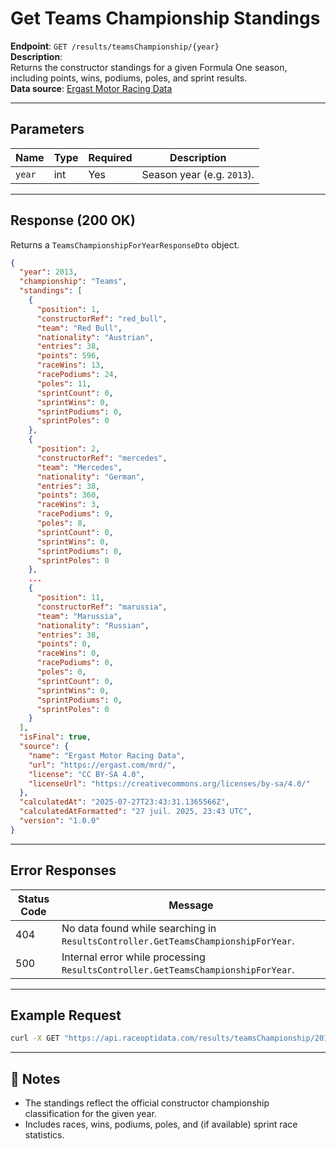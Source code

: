 # Get Teams Championship Standings

**Endpoint**: `GET /results/teamsChampionship/{year}`  
**Description**:  
Returns the constructor standings for a given Formula One season, including points, wins, podiums, poles, and sprint results.  
**Data source**: [Ergast Motor Racing Data](https://ergast.com/mrd/)

---

## Parameters

| Name   | Type   | Required | Description                               |
|--------|--------|----------|-------------------------------------------|
| `year` | int    | Yes        | Season year (e.g. `2013`).                |

---

## Response (200 OK)

Returns a `TeamsChampionshipForYearResponseDto` object.

```json
{
  "year": 2013,
  "championship": "Teams",
  "standings": [
    {
      "position": 1,
      "constructorRef": "red_bull",
      "team": "Red Bull",
      "nationality": "Austrian",
      "entries": 38,
      "points": 596,
      "raceWins": 13,
      "racePodiums": 24,
      "poles": 11,
      "sprintCount": 0,
      "sprintWins": 0,
      "sprintPodiums": 0,
      "sprintPoles": 0
    },
    {
      "position": 2,
      "constructorRef": "mercedes",
      "team": "Mercedes",
      "nationality": "German",
      "entries": 38,
      "points": 360,
      "raceWins": 3,
      "racePodiums": 9,
      "poles": 8,
      "sprintCount": 0,
      "sprintWins": 0,
      "sprintPodiums": 0,
      "sprintPoles": 0
    },
    ...
    {
      "position": 11,
      "constructorRef": "marussia",
      "team": "Marussia",
      "nationality": "Russian",
      "entries": 38,
      "points": 0,
      "raceWins": 0,
      "racePodiums": 0,
      "poles": 0,
      "sprintCount": 0,
      "sprintWins": 0,
      "sprintPodiums": 0,
      "sprintPoles": 0
    }
  ],
  "isFinal": true,
  "source": {
    "name": "Ergast Motor Racing Data",
    "url": "https://ergast.com/mrd/",
    "license": "CC BY-SA 4.0",
    "licenseUrl": "https://creativecommons.org/licenses/by-sa/4.0/"
  },
  "calculatedAt": "2025-07-27T23:43:31.1365566Z",
  "calculatedAtFormatted": "27 juil. 2025, 23:43 UTC",
  "version": "1.0.0"
}
```

---

## Error Responses

| Status Code | Message |
|-------------|---------|
| 404         | No data found while searching in `ResultsController.GetTeamsChampionshipForYear`. |
| 500         | Internal error while processing `ResultsController.GetTeamsChampionshipForYear`.  |

---

## Example Request

```bash
curl -X GET "https://api.raceoptidata.com/results/teamsChampionship/2013"   -H "accept: application/json"   -H "x-api-key: YOUR_API_KEY"
```

---

## 📝 Notes

- The standings reflect the official constructor championship classification for the given year.  
- Includes races, wins, podiums, poles, and (if available) sprint race statistics.  
